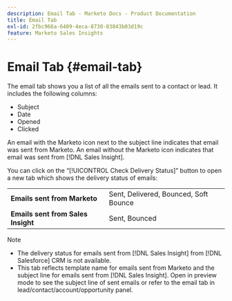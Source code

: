 ```yaml
---
description: Email Tab - Marketo Docs - Product Documentation
title: Email Tab
exl-id: 2fbc966a-6409-4eca-8730-83843b03d19c
feature: Marketo Sales Insights
---
```

# Email Tab {#email-tab}

The email tab shows you a list of all the emails sent to a contact or lead. It includes the following columns:

* Subject  
* Date
* Opened
* Clicked

An email with the Marketo icon next to the subject line indicates that email was sent from Marketo. An email without the Marketo icon indicates that email was sent from [!DNL Sales Insight].

You can click on the “[!UICONTROL Check Delivery Status]” button to open a new tab which shows the delivery status of emails:

<table> 
 <tbody>
  <tr>
   <td><strong>Emails sent from Marketo</strong></td>
   <td>Sent, Delivered, Bounced, Soft Bounce</td>
  </tr>
  <tr>
   <td><strong>Emails sent from Sales Insight</strong></td>
   <td>Sent, Bounced</td>
  </tr>
 </tbody>
</table>

>[!NOTE]
>
>* The delivery status for emails sent from [!DNL Sales Insight] from [!DNL Salesforce] CRM is not available.
>* This tab reflects template name for emails sent from Marketo and the subject line for emails sent from [!DNL Sales Insight]. Open in preview mode to see the subject line of sent emails or refer to the email tab in lead/contact/account/opportunity panel.
